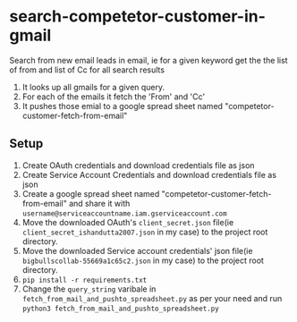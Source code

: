 # search-competetor-customer-in-gmail
Search from new email leads in email, ie for a given keyword get the the list of from and list of Cc for all search results
1. It looks up all gmails for a given query.
2. For each of the emails it fetch the 'From' and 'Cc'
3. It pushes those emial to a google spread sheet named "competetor-customer-fetch-from-email"

## Setup

1. Create OAuth credentials and download credentials file as json
2. Create Service Account Credentials and download credentials file as json
3. Create a google spread sheet named "competetor-customer-fetch-from-email" and share it with `username@serviceaccountname.iam.gserviceaccount.com`
4. Move the downloaded OAuth's `client_secret.json` file(ie `client_secret_ishandutta2007.json` in my case) to the project root directory.
5. Move the downloaded Service account credentials' json file(ie `bigbullscollab-55669a1c65c2.json` in my case) to the project root directory.
6. `pip install -r requirements.txt`
7. Change the `query_string` varibale in `fetch_from_mail_and_pushto_spreadsheet.py` as per your need and run `python3 fetch_from_mail_and_pushto_spreadsheet.py`

